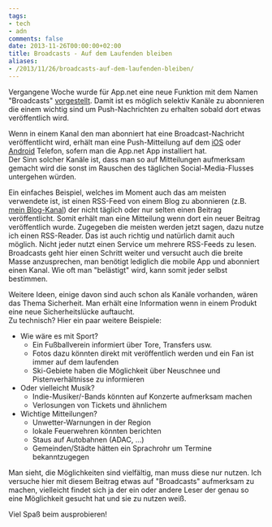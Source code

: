 ```yaml
---
tags:
- tech
- adn
comments: false
date: 2013-11-26T00:00:00+02:00
title: Broadcasts - Auf dem Laufenden bleiben
aliases:
- /2013/11/26/broadcasts-auf-dem-laufenden-bleiben/
---
```


Vergangene Woche wurde für App.net eine neue Funktion mit dem Namen "Broadcasts" [vorgestellt](http://blog.app.net/2013/11/21/announcing-app-net-broadcast/). Damit ist es möglich selektiv Kanäle zu abonnieren die einem wichtig sind um Push-Nachrichten zu erhalten sobald dort etwas veröffentlich wird.

Wenn in einem Kanal den man abonniert hat eine Broadcast-Nachricht veröffentlicht wird, erhält man eine Push-Mitteilung auf dem [iOS](http://clkde.Tradedoubler.com/click?p=23761&amp;a=2217627&amp;url=https://itunes.apple.com/de/app/app.net/id534414475?partnerId=2003) oder [Android](https://play.google.com/store/apps/details?id=net.app.passport) Telefon, sofern man die App.net App installiert hat.  
Der Sinn solcher Kanäle ist, dass man so auf Mitteilungen aufmerksam gemacht wird die sonst im Rauschen des täglichen Social-Media-Flusses untergehen würden.

Ein einfaches Beispiel, welches im Moment auch das am meisten verwendete ist, ist einen RSS-Feed von einem Blog zu abonnieren (z.B. [mein Blog-Kanal](https://app.net/c/2zvc)) der nicht täglich oder nur selten einen Beitrag veröffentlicht. Somit erhält man eine Mitteilung wenn dort ein neuer Beitrag veröffentlich wurde. Zugegeben die meisten werden jetzt sagen, dazu nutze ich einen RSS-Reader. Das ist auch richtig und natürlich damit auch möglich. Nicht jeder nutzt einen Service um mehrere RSS-Feeds zu lesen. Broadcasts geht hier einen Schritt weiter und versucht auch die breite Masse anzusprechen, man benötigt lediglich die mobile App und abonniert einen Kanal. Wie oft man "belästigt" wird, kann somit jeder selbst bestimmen.

Weitere Ideen, einige davon sind auch schon als Kanäle vorhanden, wären das Thema Sicherheit. Man erhält eine Information wenn in einem Produkt eine neue Sicherheitslücke auftaucht.  
Zu technisch? Hier ein paar weitere Beispiele:

* Wie wäre es mit Sport?
	* Ein Fußballverein informiert über Tore, Transfers usw. 
	* Fotos dazu könnten direkt mit veröffentlich werden und ein Fan ist immer auf dem laufenden
	* Ski-Gebiete haben die Möglichkeit über Neuschnee und Pistenverhältnisse zu informieren
* Oder vielleicht Musik?
	* Indie-Musiker/-Bands könnten auf Konzerte aufmerksam machen
	* Verlosungen von Tickets und ähnlichem
* Wichtige Mitteilungen?
	* Unwetter-Warnungen in der Region
	* lokale Feuerwehren könnten berichten
	* Staus auf Autobahnen (ADAC, ...)
	* Gemeinden/Städte hätten ein Sprachrohr um Termine bekanntzugegen

Man sieht, die Möglichkeiten sind vielfältig, man muss diese nur nutzen. Ich versuche hier mit diesem Beitrag etwas auf "Broadcasts" aufmerksam zu machen, vielleicht findet sich ja der ein oder andere Leser der genau so eine Möglichkeit gesucht hat und sie zu nutzen weiß.

Viel Spaß beim ausprobieren!


